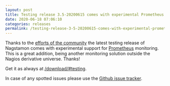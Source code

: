 ```yaml
---
layout: post
title: Testing release 3.5-20200615 comes with experimental Prometheus support
date: 2020-06-18 07:06:10
categories: releases
permalink: /testing-release-3-5-20200615-comes-with-experimental-prometheus-support
---
```


Thanks to the [efforts of the community](https://github.com/HenriWahl/Nagstamon/pulls?q=is%3Apr+is%3Aclosed+prometheus) the latest testing release of Nagstamon comes with experimental support for [Prometheus](https://prometheus.io/) monitoring. This is a great addition, being another monitoring solution outside the Nagios derivative universe. Thanks!


Get it as always at [/download/#testing](/download/#testing).


In case of any spotted issues please use the [Github issue tracker](https://github.com/HenriWahl/Nagstamon/issues).


